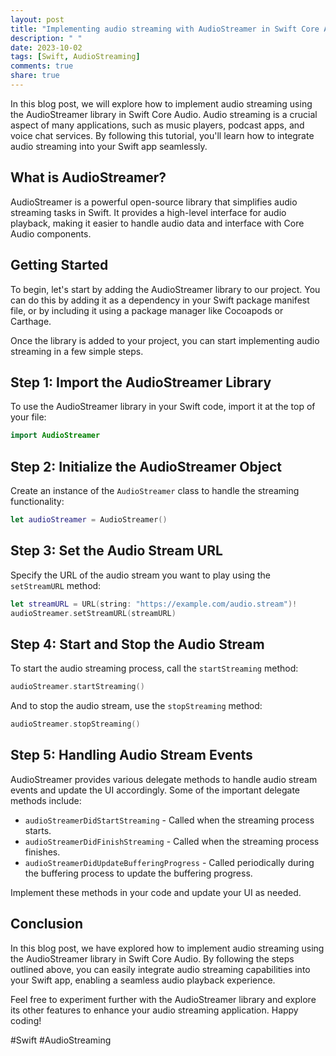 ```yaml
---
layout: post
title: "Implementing audio streaming with AudioStreamer in Swift Core Audio"
description: " "
date: 2023-10-02
tags: [Swift, AudioStreaming]
comments: true
share: true
---
```


In this blog post, we will explore how to implement audio streaming using the AudioStreamer library in Swift Core Audio. Audio streaming is a crucial aspect of many applications, such as music players, podcast apps, and voice chat services. By following this tutorial, you'll learn how to integrate audio streaming into your Swift app seamlessly.

## What is AudioStreamer?

AudioStreamer is a powerful open-source library that simplifies audio streaming tasks in Swift. It provides a high-level interface for audio playback, making it easier to handle audio data and interface with Core Audio components.

## Getting Started

To begin, let's start by adding the AudioStreamer library to our project. You can do this by adding it as a dependency in your Swift package manifest file, or by including it using a package manager like Cocoapods or Carthage.

Once the library is added to your project, you can start implementing audio streaming in a few simple steps.

## Step 1: Import the AudioStreamer Library

To use the AudioStreamer library in your Swift code, import it at the top of your file:

```swift
import AudioStreamer
```

## Step 2: Initialize the AudioStreamer Object

Create an instance of the `AudioStreamer` class to handle the streaming functionality:

```swift
let audioStreamer = AudioStreamer()
```

## Step 3: Set the Audio Stream URL

Specify the URL of the audio stream you want to play using the `setStreamURL` method:

```swift
let streamURL = URL(string: "https://example.com/audio.stream")!
audioStreamer.setStreamURL(streamURL)
```

## Step 4: Start and Stop the Audio Stream

To start the audio streaming process, call the `startStreaming` method:

```swift
audioStreamer.startStreaming()
```

And to stop the audio stream, use the `stopStreaming` method:

```swift
audioStreamer.stopStreaming()
```

## Step 5: Handling Audio Stream Events

AudioStreamer provides various delegate methods to handle audio stream events and update the UI accordingly. Some of the important delegate methods include:

- `audioStreamerDidStartStreaming` - Called when the streaming process starts.
- `audioStreamerDidFinishStreaming` - Called when the streaming process finishes.
- `audioStreamerDidUpdateBufferingProgress` - Called periodically during the buffering process to update the buffering progress.

Implement these methods in your code and update your UI as needed.

## Conclusion

In this blog post, we have explored how to implement audio streaming using the AudioStreamer library in Swift Core Audio. By following the steps outlined above, you can easily integrate audio streaming capabilities into your Swift app, enabling a seamless audio playback experience.

Feel free to experiment further with the AudioStreamer library and explore its other features to enhance your audio streaming application. Happy coding!

#Swift #AudioStreaming